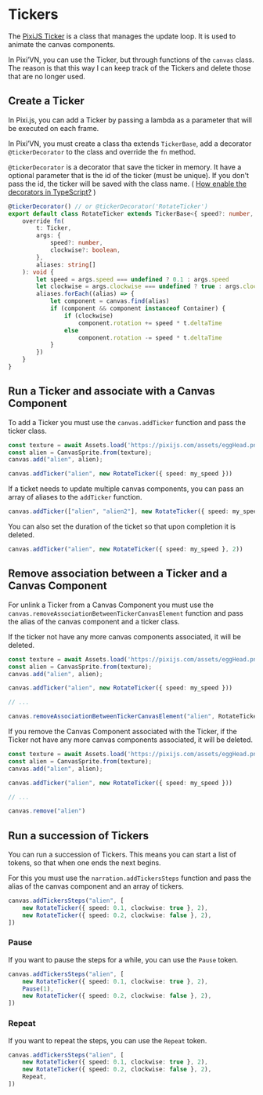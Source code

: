 # Tickers

The [PixiJS Ticker](https://pixijs.com/8.x/examples/basic/tinting) is a class that manages the update loop. It is used to animate the canvas components.

In Pixi’VN, you can use the Ticker, but through functions of the `canvas` class.
The reason is that this way I can keep track of the Tickers and delete those that are no longer used.

## Create a Ticker

In Pixi.js, you can add a Ticker by passing a lambda as a parameter that will be executed on each frame.

In Pixi’VN, you must create a class tha extends `TickerBase`, add a decorator `@tickerDecorator` to the class and override the `fn` method.

`@tickerDecorator` is a decorator that save the ticker in memory. It have a optional parameter that is the id of the ticker (must be unique). If you don't pass the id, the ticker will be saved with the class name. ( [How enable the decorators in TypeScript?](/start/getting-started#how-enable-the-decorators-in-typescript) )

```typescript
@tickerDecorator() // or @tickerDecorator('RotateTicker')
export default class RotateTicker extends TickerBase<{ speed?: number, clockwise?: boolean }> {
    override fn(
        t: Ticker,
        args: {
            speed?: number,
            clockwise?: boolean,
        },
        aliases: string[]
    ): void {
        let speed = args.speed === undefined ? 0.1 : args.speed
        let clockwise = args.clockwise === undefined ? true : args.clockwise
        aliases.forEach((alias) => {
            let component = canvas.find(alias)
            if (component && component instanceof Container) {
                if (clockwise)
                    component.rotation += speed * t.deltaTime
                else
                    component.rotation -= speed * t.deltaTime
            }
        })
    }
}
```

## Run a Ticker and associate with a Canvas Component

To add a Ticker you must use the `canvas.addTicker` function and pass the ticker class.

<!-- TODO  
You can run multiple addTicker with the same alias and different tickerClasses.
* If you run a ticker with the same alias and tickerClass, the old ticker will be removed.
* If already exists a sequence of tickers with the same alias, it will be removed.
-->

```typescript
const texture = await Assets.load('https://pixijs.com/assets/eggHead.png');
const alien = CanvasSprite.from(texture);
canvas.add("alien", alien);

canvas.addTicker("alien", new RotateTicker({ speed: my_speed }))
```

If a ticket needs to update multiple canvas components, you can pass an array of aliases to the `addTicker` function.

```typescript
canvas.addTicker(["alien", "alien2"], new RotateTicker({ speed: my_speed }))
```

You can also set the duration of the ticket so that upon completion it is deleted.

```typescript
canvas.addTicker("alien", new RotateTicker({ speed: my_speed }, 2))
```

## Remove association between a Ticker and a Canvas Component

For unlink a Ticker from a Canvas Component you must use the `canvas.removeAssociationBetweenTickerCanvasElement` function and pass the alias of the canvas component and a ticker class.

If the ticker not have any more canvas components associated, it will be deleted.

```typescript
const texture = await Assets.load('https://pixijs.com/assets/eggHead.png');
const alien = CanvasSprite.from(texture);
canvas.add("alien", alien);

canvas.addTicker("alien", new RotateTicker({ speed: my_speed }))

// ...

canvas.removeAssociationBetweenTickerCanvasElement("alien", RotateTicker)
```

If you remove the Canvas Component associated with the Ticker, if the Ticker not have any more canvas components associated, it will be deleted.

```typescript
const texture = await Assets.load('https://pixijs.com/assets/eggHead.png');
const alien = CanvasSprite.from(texture);
canvas.add("alien", alien);

canvas.addTicker("alien", new RotateTicker({ speed: my_speed }))

// ...

canvas.remove("alien")
```

## Run a succession of Tickers

<!-- TODO 
remove the ticker if there is no canvas component connected to it.
-->

You can run a succession of Tickers.
This means you can start a list of tokens, so that when one ends the next begins.

For this you must use the `narration.addTickersSteps` function and pass the alias of the canvas component and an array of tickers.

```typescript
canvas.addTickersSteps("alien", [
    new RotateTicker({ speed: 0.1, clockwise: true }, 2),
    new RotateTicker({ speed: 0.2, clockwise: false }, 2),
])
```

### Pause

If you want to pause the steps for a while, you can use the `Pause` token.

```typescript
canvas.addTickersSteps("alien", [
    new RotateTicker({ speed: 0.1, clockwise: true }, 2),
    Pause(1),
    new RotateTicker({ speed: 0.2, clockwise: false }, 2),
])
```

### Repeat

If you want to repeat the steps, you can use the `Repeat` token.

```typescript
canvas.addTickersSteps("alien", [
    new RotateTicker({ speed: 0.1, clockwise: true }, 2),
    new RotateTicker({ speed: 0.2, clockwise: false }, 2),
    Repeat,
])
```

<!-- TODO: paused tiker -->
